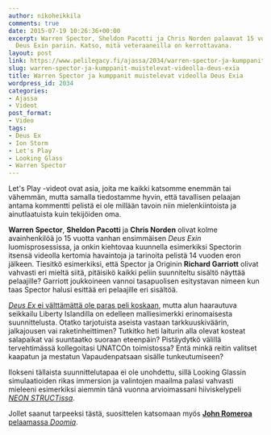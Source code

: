 ```yaml
---
author: nikoheikkila
comments: true
date: 2015-07-19 10:26:36+00:00
excerpt: Warren Spector, Sheldon Pacotti ja Chris Norden palaavat 15 vuotta vanhan
  Deus Exin pariin. Katso, mitä veteraaneilla on kerrottavana.
layout: post
link: https://www.pelilegacy.fi/ajassa/2034/warren-spector-ja-kumppanit-muistelevat-videolla-deus-exia
slug: warren-spector-ja-kumppanit-muistelevat-videolla-deus-exia
title: Warren Spector ja kumppanit muistelevat videolla Deus Exia
wordpress_id: 2034
categories:
- Ajassa
- Videot
post_format:
- Video
tags:
- Deus Ex
- Ion Storm
- Let's Play
- Looking Glass
- Warren Spector
---
```


Let's Play -videot ovat asia, joita me kaikki katsomme enemmän tai vähemmän, mutta samalla tiedostamme hyvin, että tavallisen pelaajan antama kommentti pelistä ei ole millään tavoin niin mielenkiintoista ja ainutlaatuista kuin tekijöiden oma.

**Warren Spector**, **Sheldon Pacotti** ja **Chris Norden** olivat kolme avainhenkilöä jo 15 vuotta vanhan ensimmäisen _Deus Exin_ luomisprosessissa, ja onkin kiehtovaa kuunnella esimerkiksi Spectorin itsensä videolla kertomia havaintoja ja tarinoita pelistä 14 vuoden eron jälkeen. Tiesitkö esimerkiksi, että Spector ja Originin **Richard Garriott** olivat vahvasti eri mieltä siitä, pitäisikö kaikki peliin suunniteltu sisältö näyttää pelaajille? Garriott joukkoineen vannoi tasapuolisen esitystavan nimeen kun taas Spector halusi esittää eri pelaajille eri sisältöä.

[_Deus Ex_ ei välttämättä ole paras peli koskaan](http://www.pelilegacy.fi/kolumnit/1807/onko-deus-ex-paras-koskaan-tehty-peli), mutta alun haarautuva seikkailu Liberty Islandilla on edelleen malliesimerkki erinomaisesta suunnittelusta. Otatko tarjotuista aseista vastaan tarkkuuskiväärin, jalkajousen vai raketinheittimen? Tutkitko heti laiturin alla olevat kosteat salapaikat vai suuntaatko suoraan eteenpäin? Pistäydytkö välillä tervehtimässä kollegoitasi UNATCOn toimistossa? Entä minkä reitin valitset kaapatun ja mestatun Vapaudenpatsaan sisälle tunkeutumiseen?

Ilokseni tällaista suunnittelutapaa ei ole unohdettu, sillä Looking Glassin simulaatioiden rikas immersion ja valintojen maailma palasi vahvasti mieleeni esimerkiksi aiemmin tänä vuonna arvioimassani hiiviskelypeli _[NEON STRUCTissa](http://www.pelilegacy.fi/arvostelut/1864/neon-struct)_.

Jollet saanut tarpeeksi tästä, suosittelen katsomaan myös [**John Romeroa** pelaamassa _Doomia_](https://www.youtube.com/watch?v=ygp4-kmjpzI).
